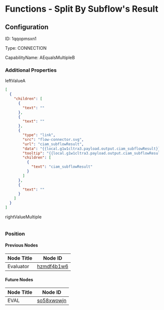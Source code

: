# Functions - Split By Subflow&#39;s Result
## Configuration
ID:  1qqopmsxn1

Type: CONNECTION 

CapabilityName: AEqualsMultipleB






### Additional Properties
leftValueA
```json 
[
  {
    "children": [
      {
        "text": ""
      },
      {
        "text": ""
      },
      {
        "type": "link",
        "src": "flow-connector.svg",
        "url": "ciam_subflowResult",
        "data": "{{local.g1w1cltra3.payload.output.ciam_subflowResult}}",
        "tooltip": "{{local.g1w1cltra3.payload.output.ciam_subflowResult}}",
        "children": [
          {
            "text": "ciam_subflowResult"
          }
        ]
      },
      {
        "text": ""
      }
    ]
  }
]
```


rightValueMultiple
```
```





### Position

#### Previous Nodes
| Node Title | Node ID |
| :------------- | ------------ |
| Evaluator | [hzmdf4b1w6](./hzmdf4b1w6.md) | 
 
 #### Future Nodes
| Node Title | Node ID |
| :------------- | ------------ |
| EVAL |[so58xwowjn](./so58xwowjn.md) | 